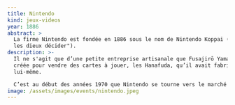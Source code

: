 ```yaml
---
title: Nintendo
kind: jeux-videos
year: 1886
abstract: >
  La firme Nintendo est fondée en 1886 sous le nom de Nintendo Koppai ("laissons
  les dieux décider").
description: >-
  Il ne s'agit que d’une petite entreprise artisanale que Fusajirō Yamauchi a
  créée pour vendre des cartes à jouer, les Hanafuda, qu’il avait fabriquées
  lui-même.

  C’est au début des années 1970 que Nintendo se tourne vers le marché naissant des jeux vidéo, en créant des jeux pour les bornes d’arcades.
image: /assets/images/events/nintendo.jpeg
---
```

